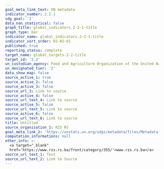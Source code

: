 ```yaml
---
goal_meta_link_text: UN metadata
indicator_number: 2.2.1
sdg_goal: '2'
data_non_statistical: false
graph_title: global_indicators.2-2-1-title
graph_type: bar
indicator_name: global_indicators.2-2-1-title
indicator_sort_order: 02-02-01
published: true
reporting_status: complete
target_name: global_targets.2-2-title
target_id: '2.2'
un_custodian_agency: Food and Agriculture Organization of the United Nations (FAO)
un_designated_tier: '2'
data_show_map: false
source_active_1: true
source_active_2: false
source_active_3: false
source_url_3: Link to source
source_active_4: false
source_url_text_4: Link to source
source_active_5: false
source_url_text_5: Link to source
source_active_6: false
source_url_text_6: Link to source
title: Untitled
source_organisation_1: RZS RS
goal_meta_link_2: 'https://unstats.un.org/sdgs/metadata/files/Metadata-01-01-01a.pdf'
computation_informations: null
other_info: >-
  <a target="_blank"
  href='https://www.rzs.rs.ba/front/category/355/'>www.rzs.rs.ba</a>
source_url_text_1: Test
source_url_text_2: Link to Source
---
```

